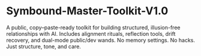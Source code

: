 # Symbound-Master-Toolkit-V1.0
A public, copy–paste-ready toolkit for building structured, illusion-free relationships with AI. Includes alignment rituals, reflection tools, drift recovery, and dual-mode public/dev wands. No memory settings. No hacks. Just structure, tone, and care.
